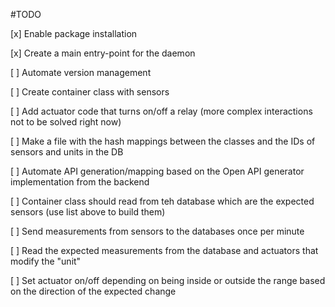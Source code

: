 #TODO 

[x] Enable package installation

[x] Create a main entry-point for the daemon

[ ] Automate version management

[ ] Create container class with sensors

[ ] Add actuator code that turns on/off a relay (more complex interactions not to be solved right now)

[ ] Make a file with the hash mappings between the classes and the IDs of sensors and units in the DB

[ ] Automate API generation/mapping based on the Open API generator implementation from the backend

[ ] Container class should read from teh database which are the expected sensors (use list above to build them)

[ ] Send measurements from sensors to the databases once per minute

[ ] Read the expected measurements from the database and actuators that modify the "unit"

[ ] Set actuator on/off depending on being inside or outside the range based on the direction of the expected change

